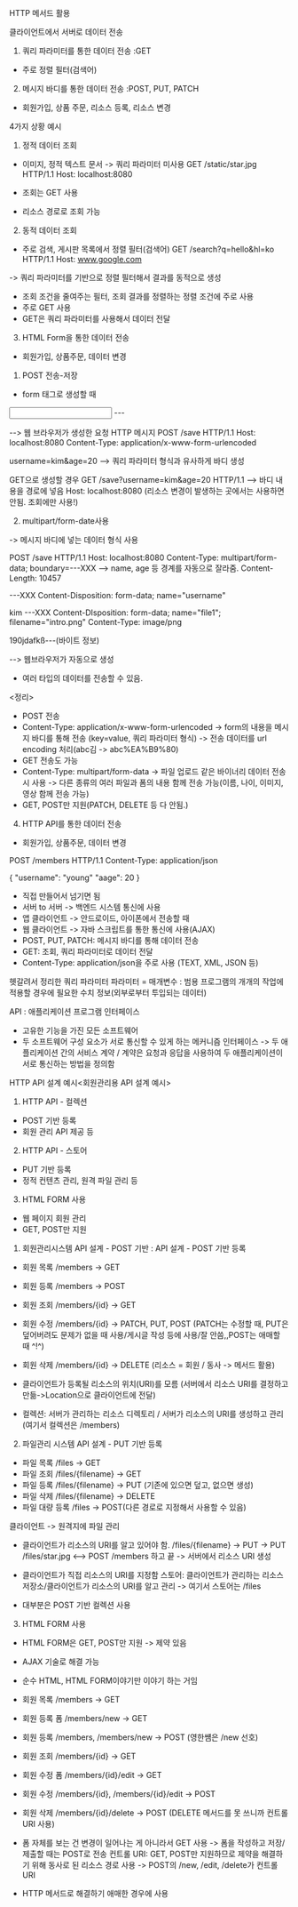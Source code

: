 HTTP 메서드 활용

클라이언트에서 서버로 데이터 전송

1. 쿼리 파라미터를 통한 데이터 전송
:GET
- 주로 정렬 필터(검색어)

2. 메시지 바디를 통한 데이터 전송
:POST, PUT, PATCH
- 회원가입, 상품 주문, 리소스 등록, 리소스 변경

4가지 상황 예시
1. 정적 데이터 조회
- 이미지, 정적 텍스트 문서
-> 쿼리 파라미터 미사용
GET /static/star.jpg HTTP/1.1
Host: localhost:8080

- 조회는 GET 사용
- 리소스 경로로 조회 가능

2. 동적 데이터 조회
- 주로 검색, 게시판 목록에서 정렬 필터(검색어)
GET /search?q=hello&hl=ko HTTP/1.1
Host: www.google.com

-> 쿼리 파라미터를 기반으로 정렬 필터해서 결과를 동적으로 생성
- 조회 조건을 줄여주는 필터, 조회 결과를 정렬하는 정렬 조건에 주로 사용
- 주로 GET 사용
- GET은 쿼리 파라미터를 사용해서 데이터 전달

3. HTML Form을 통한 데이터 전송
- 회원가입, 상품주문, 데이터 변경
1)  POST 전송-저장
- form 태그로 생성할 때
<from action="/save" method="post">
<input type="text" name="username" />
---
</form>

--> 웹 브라우저가 생성한 요청 HTTP 메시지
POST /save HTTP/1.1 
Host: localhost:8080
Content-Type: application/x-www-form-urlencoded 

username=kim&age=20 --> 쿼리 파라미터 형식과 유사하게 바디 생성

GET으로 생성할 경우
GET /save?username=kim&age=20 HTTP/1.1 --> 바디 내용을 경로에 넣음
Host: localhost:8080 
(리소스 변경이 발생하는 곳에서는 사용하면 안됨. 조회에만 사용!)

2) multipart/form-date사용
<form action="/save" method="post" enctype="multipart/form-data">
-> 메시지 바디에 넣는 데이터 형식 사용

POST /save HTTP/1.1
Host: localhost:8080
Content-Type: multipart/form-data; boundary=---XXX --> name, age 등 경계를 자동으로 잘라줌.
Content-Length: 10457

---XXX
Content-Disposition: form-data; name="username" 

kim
---XXX
Content-DIsposition: form-data; name="file1"; filename="intro.png"
Content-Type: image/png

190jdafkß---(바이트 정보)

--> 웹브라우저가 자동으로 생성
- 여러 타입의 데이터를 전송할 수 있음.

<정리>
- POST 전송 
- Content-Type: application/x-www-form-urlencoded
-> form의 내용을 메시지 바디를 통해 전송 (key=value, 쿼리 파라미터 형식)
-> 전송 데이터를 url encoding 처리(abc김 -> abc%EA%B9%80)
- GET 전송도 가능
- Content-Type: multipart/form-data
-> 파일 업로드 같은 바이너리 데이터 전송시 사용
-> 다른 종류의 여러 파일과 폼의 내용 함께 전송 가능(이름, 나이, 이미지, 영상 함께 전송 가능)
- GET, POST만 지원(PATCH, DELETE 등 다 안됨.)

4. HTTP API를 통한 데이터 전송
- 회원가입, 상품주문, 데이터 변경

POST /members HTTP/1.1
Content-Type: application/json

{
	"username": "young"
	"aage": 20
}

- 직접 만들어서 넘기면 됨
- 서버 to 서버
-> 백엔드 시스템 통신에 사용 
- 앱 클라이언트
-> 안드로이드, 아이폰에서 전송할 때
- 웹 클라이언트
-> 자바 스크립트를 통한 통신에 사용(AJAX)
- POST, PUT, PATCH: 메시지 바디를 통해 데이터 전송
- GET: 조회, 쿼리 파라미터로 데이터 전달
- Content-Type: application/json을 주로 사용 (TEXT, XML, JSON 등)

헷갈려서 정리한 쿼리 파라미터
파라미터 = 매개변수
: 범용 프로그램의 개개의 작업에 적용할 경우에 필요한 수치 정보(외부로부터 투입되는 데이터)

API
: 애플리케이션 프로그램 인터페이스
- 고유한 기능을 가진 모든 소프트웨어
- 두 소프트웨어 구성 요소가 서로 통신할 수 있게 하는 메커니즘
인터페이스 -> 두 애플리케이션 간의 서비스 계약 / 계약은 요청과 응답을 사용하여 두 애플리케이션이 서로 통신하는 방법을 정의함

HTTP API 설계 예시<회원관리용 API 설계 예시>
1. HTTP API - 컬렉션
- POST 기반 등록
- 회원 관리 API 제공 등

2. HTTP API - 스토어
- PUT 기반 등록
- 정적 컨텐츠 관리, 원격 파일 관리 등

3. HTML FORM 사용
- 웹 페이지 회원 관리
- GET, POST만 지원

1. 회원관리시스템 API 설계 - POST 기반
: API 설계 - POST 기반 등록
- 회원 목록 /members -> GET
- 회원 등록 /members -> POST 
- 회원 조회 /members/{id} -> GET
- 회원 수정 /members/{id} -> PATCH, PUT, POST (PATCH는 수정할 때, PUT은 덮어버려도 문제가 없을 때 사용/게시글 작성 등에 사용/잘 안씀,,POST는 애매할 때 ^!^)
- 회원 삭제 /members/{id} -> DELETE
(리소스 = 회원 / 동사 -> 메서드 활용)

- 클라이언트가 등록될 리소스의 위치(URI)를 모름 (서버에서 리소스 URI를 결정하고 만듦->Location으로 클라이언트에 전달)
- 컬렉션: 서버가 관리하는 리소스 디렉토리 / 서버가 리소스의 URI를 생성하고 관리
(여기서 컬렉션은 /members)  

2. 파일관리 시스템 API 설계 - PUT 기반 등록
- 파일 목록 /files -> GET
- 파일 조회 /files/{filename} -> GET
- 파일 등록 /files/{filename} -> PUT (기존에 있으면 덮고, 없으면 생성)
- 파일 삭제 /files/{filename} -> DELETE 
- 파일 대량 등록 /files -> POST(다른 경로로 지정해서 사용할 수 있음)

클라이언트 -> 원격지에 파일 관리
- 클라이언트가 리소스의 URI를 알고 있어야 함.
/files/{filename} -> PUT
-> PUT /files/star.jpg 
<--> POST /members 하고 끝 -> 서버에서 리소스 URI 생성
- 클라이언트가 직접 리소스의 URI를 지정함
스토어: 클라이언트가 관리하는 리소스 저장소/클라이언트가 리소스의 URI를 알고 관리
-> 여기서 스토어는 /files

- 대부분은 POST 기반 컬렉션 사용

3. HTML FORM 사용
- HTML FORM은 GET, POST만 지원 -> 제약 있음
- AJAX 기술로 해결 가능 
- 순수 HTML, HTML FORM이야기만 이야기 하는 거임

- 회원 목록 /members -> GET
- 회원 등록 폼 /members/new -> GET
- 회원 등록 /members, /members/new -> POST (영한썜은 /new 선호)
- 회원 조회  /members/{id} -> GET 
- 회원 수정 폼  /members/{id}/edit -> GET
- 회원 수정  /members/{id},  /members/{id}/edit -> POST
- 회원 삭제  /members/{id}/delete -> POST (DELETE 메서드를 못 쓰니까 컨트롤 URI 사용)

- 폼 자체를 보는 건 변경이 일어나는 게 아니라서 GET 사용 -> 폼을 작성하고 저장/제출할 때는 POST로 전송
컨트롤 URI: GET, POST만 지원하므로 제약을 해결하기 위해 동사로 된 리소스 경로 사용
-> POST의 /new, /edit, /delete가 컨트롤 URI
- HTTP 메서드로 해결하기 애매한 경우에 사용
 










